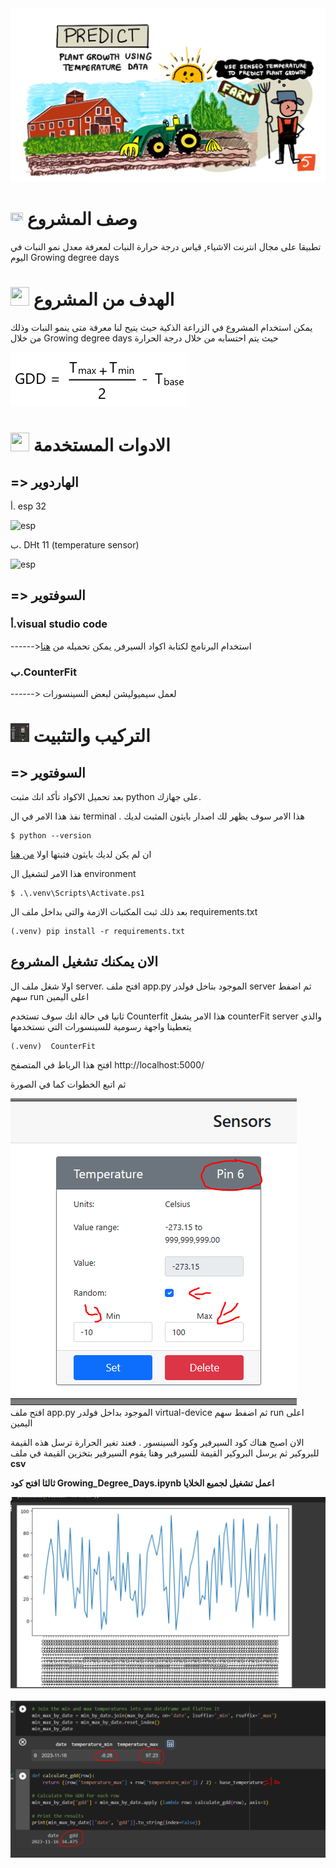 <img src="images/5.jpg" alt=""> 

#  <img src="https://cdn3.iconfinder.com/data/icons/startup-management-flat/256/-_gears_descriptions_management_project-512.png" alt="" style="width:20px;height:20px;">  وصف المشروع

 تطبيقا على مجال انترنت الاشياء, قياس درجة حرارة النبات لمعرفة معدل نمو النبات في اليوم Growing degree days

 # <img src="https://cdn0.iconfinder.com/data/icons/project-management-scrum-and-agile/96/agile_scrum_goal_target_planning_iteration_business-512.png" alt="" style="width:30px;height:30px;">   الهدف من المشروع

 يمكن استخدام المشروع في الزراعة الذكية  حيث يتيح لنا معرفة متى ينمو النبات وذلك من خلال Growing degree days حيث يتم احتسابه من خلال درجة الحرارة

 <img src="images/4.PNG" alt="" >


# <img src="https://external-content.duckduckgo.com/iu/?u=https%3A%2F%2Fcdn2.iconfinder.com%2Fdata%2Ficons%2Fadvertisement-marketing%2F512%2Fpuzzle-512.png&f=1&nofb=1&ipt=d8b5faa6f09d533d606dbbda1cb362d52891402538e5306dcfa147431b9e7d38&ipo=images" alt="" style="width:30px;height:30px;"> الادوات المستخدمة 

## => الهاردوير

أ. esp 32

<img src="https://leantec.es/wp-content/uploads/2018/02/p_3_3_2_7_3327-NodeMcu-Lua-ESP8266-ESP12E-CP2102-WiFi-Wireless-Nueva-version.jpg" alt="esp" style="width:300px;height:300px;">

ب. DHt 11 (temperature sensor) 

<img src="https://external-content.duckduckgo.com/iu/?u=https%3A%2F%2Ftse1.mm.bing.net%2Fth%3Fid%3DOIP.TKlPr6ULRzTfsCDINlpoMgHaHa%26pid%3DApi&f=1&ipt=49571d655c64d07bdea5c8f949fe0dd23208145d19bf735bcd6d2bf933b1b029&ipo=images" alt="esp" style="width:300px;height:300px;">

## => السوفتوير 

### أ.visual studio code 

 ------>استخدام البرنامج لكتابة اكواد السيرفر, يمكن تحميله من [هنا](https://code.visualstudio.com/Download)

### ب.CounterFit

------>   لعمل سيميوليشن لبعض السينسورات  

# <img src="images\7.png" alt="" style="width:30px;height:30px;"> التركيب والتثبيت

## => السوفتوير 
بعد تحميل الاكواد تأكد انك مثبت python على جهازك.

 نفذ هذا الامر في ال terminal .
هذا الامر سوف يظهر لك اصدار بايثون المثبت لديك
```
$ python --version
```
ان لم يكن لديك بايثون فثبتها اولا 
[من هنا](https://www.python.org/downloads/)

هذا الامر لتشغيل ال environment
```
$ .\.venv\Scripts\Activate.ps1
```
بعد ذلك ثبت المكتبات الازمة والتى بداخل ملف ال requirements.txt
```
(.venv) pip install -r requirements.txt
```
## الان يمكنك تشغيل المشروع
اولا شغل ملف ال server.
افتح ملف app.py الموجود بتاخل فولدر server ثم اضفط سهم run  اعلى اليمين 

ثانيا في حالة انك سوف تستخدم Counterfit 
هذا الامر يشغل counterFit server والذي يتعطينا واجهة رسومية للسينسورات التي نستخدمها
```
(.venv)  CounterFit
```
افتح هذا الرباط في المتصفح 
http://localhost:5000/

ثم اتبع الخطوات كما في الصورة

<img src="images\3.PNG" >

<br>
 افتح ملف app.py الموجود بداخل فولدر virtual-device ثم اضفط سهم run  اعلى اليمين 

 الان اصبح هناك كود السيرفير وكود السينسور . فعند تغير الحرارة ترسل هذه القيمة للبروكير ثم يرسل البروكير القيمة للسيرفير وهنا يقوم السيرفير بتخزين القيمة في ملف <b>csv
<br>

ثالثا افتح كود Growing_Degree_Days.ipynb اعمل تشغيل لجميع الخلايا

<img src="images\1.PNG" >
<br>
<br>
<img src="images\2.PNG" >